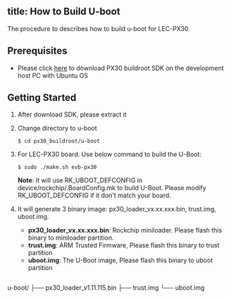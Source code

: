 title: How to Build U-boot
---

The procedure to describes how to build u-boot for LEC-PX30.



## **Prerequisites**

* Please click [here](https://hq0epm0west0us0storage.blob.core.windows.net/development/LEC-PX30/SDK/px30_buildroot_es2_sdk_20191218.tar.gz) to download PX30 buildroot SDK on the development host PC with Ubuntu OS

  

## **Getting Started**

1. After download SDK, please extract it

2. Change directory to u-boot

   ```
   $ cd px30_buildroot/u-boot
   ```

3. For LEC-PX30 board. Use below command to build the U-Boot: 

   ```
   $ sudo ./make.sh evb-px30
   ```

    **Note**: It will use RK_UBOOT_DEFCONFIG in device/rockchip/.BoardConfig.mk to build U-Boot. Please modify RK_UBOOT_DEFCONFIG if it don't match your board. 
   
   
   
4. It will generate 3 binary image: px30_loader_vx.xx.xxx.bin, trust.img, uboot.img. 

   * **px30_loader_vx.xx.xxx.bin**: Rockchip miniloader. Please flash this binary to miniloader partition. 
   * **trust.img**: ARM Trusted Firmware, Please flash this binary to trust partition
   * **uboot.img**: The U-Boot image, Please flash this binary to uboot partition

   ```
u-boot/
├── px30_loader_v1.11.115.bin
├── trust.img
└── uboot.img
   ```
   

